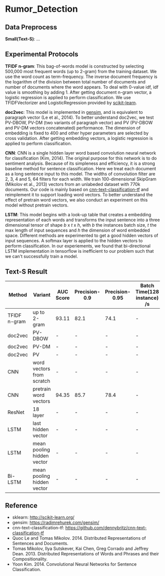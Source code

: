 # Rumor_Detection

## Data Preprocess
__Small(Text-S)__: ...

## Experimental Protocols

__TFIDF n-gram__: This bag-of-words model is constructed by selecting 500,000
most frequent words (up to 2-gram) from the training dataset.
We use the word count as term-frequency. The inverse document frequency is the
logarithm of the division between total number of documents and number of
documents where the word appears. To deal with 0-value idf, idf value is
smoothing by adding 1. After getting document n-gram vector, a logistic
regression is applied to perform classification. We use TFIDFVectorizer and
LogisticRegression provided by [scikit-learn][sklearn].

__doc2vec__: This model is implemented in [gensim][gensim], and is equivalent
to paragraph vector (Le et al., 2014). To better understand doc2vec,
we test PV-DBOW, PV-DM (two variants of paragraph vector) and PV (PV-DBOW and
PV-DM vectors concatenated) performance. The dimension of embedding is fixed to
400 and other hyper parameters are selected by cross validation. After getting
embedding vectors, a logistic regression is applied to perform classification.

__CNN__: CNN is a single hidden layer word based convolution neural
network for classification (Kim, 2014). The original purpose for this
network is to do sentiment analysis. Because of its simpleness and efficiency,
it is a strong baseline method for sentence classification. Here we treat each
document as a long sentence input to this model. The widths of convolution
filter are 2, 3, 4 and 5, 64 filters for each width. We train 100-dimensional
SkipGram (Mikolov et al., 2013) vectors from an unlabeded dataset with 770k
documents. Our code is mainly based on [cnn-text-classification-tf][CNN-tf] and
reimplement it to support loading word vectors. To better understand the effect
of pretrain word vectors, we also conduct an experiment on this model without
pretrain vectors.

__LSTM__: This model begins with a look-up table that creates a embedding
representation of each words and transforms the input sentence into a three
dimensional tensor of shape _b_ x _t_ x _h_, with _b_ the instances batch size,
_t_ the max length of input sequences and _h_ the dimension of word embedded
space. Different methods are experimented to get a good hidden vectors of
input sequences. A softmax layer is applied to the hidden vectors to perform
classification. In our experiements, we found that bi-directional LSTM
implementation in tensorflow is inefficient to our problem such that we can't
successfully train a model.

## Text-S Result
| Method | Variant  | AUC Score | Precision-0.9 | Precision-0.95 | Batch Time(128 instance) /s | Memory /M |
|--------|----------|-----------|---------------|----------------|-----------------------------|-----------|
| TFIDF n-gram | up to 2-gram | 93.11 | 82.1 | 74.1 | - | - |
| doc2vec | PV-DBOW | - | - | - | - |
| doc2vec | PV-DM | - | - | - | - |
| doc2vec | PV | - | - | - | - |
| CNN | word vectors from scratch | - | - | - | - |
| CNN | pretrain word vectors | 94.35 | 85.7 | 78.4 | - | - |
| ResNet | 18 layer | - | - | - | - |
| LSTM | last hidden vector | - | - | - | - |
| LSTM | mean pooling hidden vector | - | - | - | - |
| Bi-LSTM | mean pooling hidden vector | - | - | - | - |

## Reference
* sklearn: <http://scikit-learn.org/>
* gensim: <https://radimrehurek.com/gensim/>
* cnn-text-classification-tf:
<https://github.com/dennybritz/cnn-text-classification-tf>
* Quoc Le and Tomas Mikolov. 2014.
Distributed Representations of Sentences and Documents.
* Tomas Mikolov, Ilya Sutskever, Kai Chen, Greg Corrado and Jeffrey Dean. 2013.
Distributed Representations of Words and Phrases and their Compositionality.
* Yoon Kim. 2014.
Convolutional Neural Networks for Sentence Classification.


[sklearn]: http://scikit-learn.org/
[gensim]: https://radimrehurek.com/gensim/
[CNN-tf]: https://github.com/dennybritz/cnn-text-classification-tf
